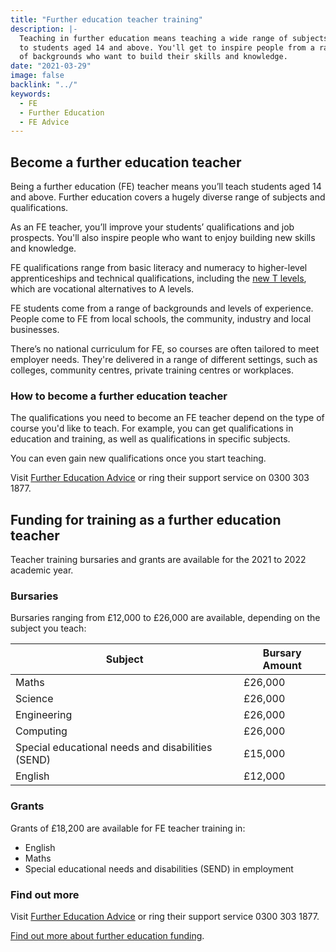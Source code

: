 ```yaml
---
title: "Further education teacher training"
description: |-
  Teaching in further education means teaching a wide range of subjects
  to students aged 14 and above. You'll get to inspire people from a range
  of backgrounds who want to build their skills and knowledge.
date: "2021-03-29"
image: false
backlink: "../"
keywords:
  - FE
  - Further Education
  - FE Advice
---
```


## Become a further education teacher

Being a further education (FE) teacher means you’ll teach students aged 14 and above. Further education covers a hugely diverse range of subjects and qualifications.

As an FE teacher, you’ll improve your students’ qualifications and job prospects. You'll also inspire people who want to enjoy building new skills and knowledge.

FE qualifications range from basic literacy and numeracy to higher-level apprenticeships and technical qualifications, including the <a href='https://www.gov.uk/government/publications/introduction-of-t-levels/introduction-of-t-levels'>new T levels</a>, which are vocational alternatives to A levels.

FE students come from a range of backgrounds and levels of experience. People come to FE from local schools, the community, industry and local businesses.

There’s no national curriculum for FE, so courses are often tailored to meet employer needs. They're delivered in a range of different settings, such as colleges, community centres, private training centres or workplaces.

### How to become a further education teacher

The qualifications you need to become an FE teacher depend on the type of course you'd like to teach. For example, you can get qualifications in education and training, as well as qualifications in specific subjects.

You can even gain new qualifications once you start teaching.

Visit <a href='https://www.feadvice.org.uk/i-want-work-fe-skills-sector'>Further Education Advice</a> or ring their support service on 0300 303 1877.

## Funding for training as a further education teacher

Teacher training bursaries and grants are available for the 2021 to 2022 academic year.

### Bursaries

Bursaries ranging from £12,000 to £26,000 are available, depending on the subject you teach:

| Subject                       | Bursary Amount |
| -------                       | -----   |
| Maths                         | £26,000 |
| Science                       | £26,000 |
| Engineering                   | £26,000 |
| Computing                     | £26,000 |
| Special educational needs and disabilities (SEND)| £15,000 |
| English                       | £12,000 |

### Grants

Grants of £18,200 are available for FE teacher training in:

* English
* Maths
* Special educational needs and disabilities (SEND) in employment

### Find out more

Visit <a href='https://www.feadvice.org.uk/i-want-work-fe-skills-sector'>Further Education Advice</a> or ring their support service 0300 303 1877.

<a href='https://www.gov.uk/government/publications/fe-funding-initial-teacher-education-ite-2021-to-2022'>Find out more about further education funding</a>.
